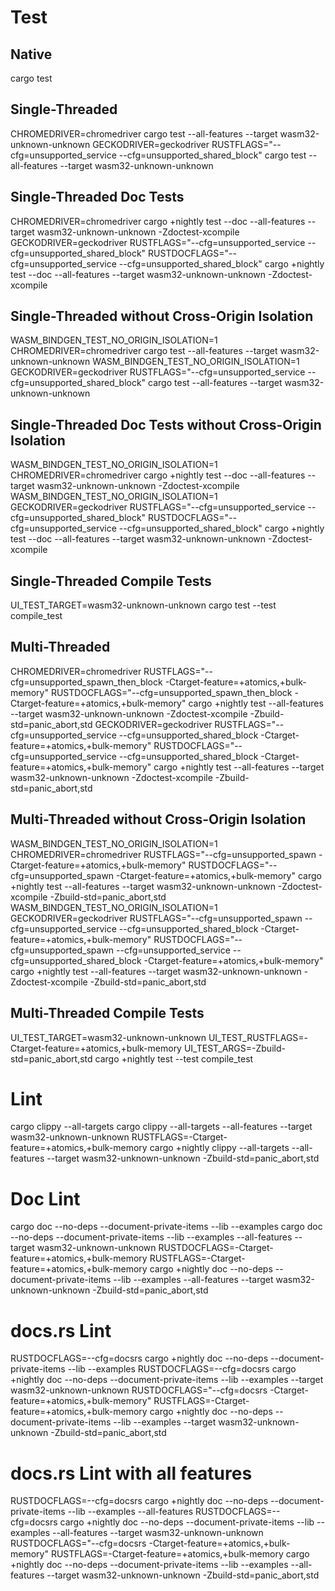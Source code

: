 # Test

## Native
cargo test

## Single-Threaded
CHROMEDRIVER=chromedriver cargo test --all-features --target wasm32-unknown-unknown
GECKODRIVER=geckodriver RUSTFLAGS="--cfg=unsupported_service --cfg=unsupported_shared_block" cargo test --all-features --target wasm32-unknown-unknown

## Single-Threaded Doc Tests
CHROMEDRIVER=chromedriver cargo +nightly test --doc --all-features --target wasm32-unknown-unknown -Zdoctest-xcompile
GECKODRIVER=geckodriver RUSTFLAGS="--cfg=unsupported_service --cfg=unsupported_shared_block" RUSTDOCFLAGS="--cfg=unsupported_service --cfg=unsupported_shared_block" cargo +nightly test --doc --all-features --target wasm32-unknown-unknown -Zdoctest-xcompile

## Single-Threaded without Cross-Origin Isolation

WASM_BINDGEN_TEST_NO_ORIGIN_ISOLATION=1 CHROMEDRIVER=chromedriver cargo test --all-features --target wasm32-unknown-unknown
WASM_BINDGEN_TEST_NO_ORIGIN_ISOLATION=1 GECKODRIVER=geckodriver RUSTFLAGS="--cfg=unsupported_service --cfg=unsupported_shared_block" cargo test --all-features --target wasm32-unknown-unknown

## Single-Threaded Doc Tests without Cross-Origin Isolation

WASM_BINDGEN_TEST_NO_ORIGIN_ISOLATION=1 CHROMEDRIVER=chromedriver cargo +nightly test --doc --all-features --target wasm32-unknown-unknown -Zdoctest-xcompile
WASM_BINDGEN_TEST_NO_ORIGIN_ISOLATION=1 GECKODRIVER=geckodriver RUSTFLAGS="--cfg=unsupported_service --cfg=unsupported_shared_block" RUSTDOCFLAGS="--cfg=unsupported_service --cfg=unsupported_shared_block" cargo +nightly test --doc --all-features --target wasm32-unknown-unknown -Zdoctest-xcompile

## Single-Threaded Compile Tests

UI_TEST_TARGET=wasm32-unknown-unknown cargo test --test compile_test

## Multi-Threaded

CHROMEDRIVER=chromedriver RUSTFLAGS="--cfg=unsupported_spawn_then_block -Ctarget-feature=+atomics,+bulk-memory" RUSTDOCFLAGS="--cfg=unsupported_spawn_then_block -Ctarget-feature=+atomics,+bulk-memory" cargo +nightly test --all-features --target wasm32-unknown-unknown -Zdoctest-xcompile -Zbuild-std=panic_abort,std
GECKODRIVER=geckodriver RUSTFLAGS="--cfg=unsupported_service --cfg=unsupported_shared_block -Ctarget-feature=+atomics,+bulk-memory" RUSTDOCFLAGS="--cfg=unsupported_service --cfg=unsupported_shared_block -Ctarget-feature=+atomics,+bulk-memory" cargo +nightly test --all-features --target wasm32-unknown-unknown -Zdoctest-xcompile -Zbuild-std=panic_abort,std

## Multi-Threaded without Cross-Origin Isolation

WASM_BINDGEN_TEST_NO_ORIGIN_ISOLATION=1 CHROMEDRIVER=chromedriver RUSTFLAGS="--cfg=unsupported_spawn -Ctarget-feature=+atomics,+bulk-memory" RUSTDOCFLAGS="--cfg=unsupported_spawn -Ctarget-feature=+atomics,+bulk-memory" cargo +nightly test --all-features --target wasm32-unknown-unknown -Zdoctest-xcompile -Zbuild-std=panic_abort,std
WASM_BINDGEN_TEST_NO_ORIGIN_ISOLATION=1 GECKODRIVER=geckodriver RUSTFLAGS="--cfg=unsupported_spawn --cfg=unsupported_service --cfg=unsupported_shared_block -Ctarget-feature=+atomics,+bulk-memory" RUSTDOCFLAGS="--cfg=unsupported_spawn --cfg=unsupported_service --cfg=unsupported_shared_block -Ctarget-feature=+atomics,+bulk-memory" cargo +nightly test --all-features --target wasm32-unknown-unknown -Zdoctest-xcompile -Zbuild-std=panic_abort,std

## Multi-Threaded Compile Tests

UI_TEST_TARGET=wasm32-unknown-unknown UI_TEST_RUSTFLAGS=-Ctarget-feature=+atomics,+bulk-memory UI_TEST_ARGS=-Zbuild-std=panic_abort,std cargo +nightly test --test compile_test

# Lint
cargo clippy --all-targets
cargo clippy --all-targets --all-features --target wasm32-unknown-unknown
RUSTFLAGS=-Ctarget-feature=+atomics,+bulk-memory cargo +nightly clippy --all-targets --all-features --target wasm32-unknown-unknown -Zbuild-std=panic_abort,std

# Doc Lint
cargo doc --no-deps --document-private-items --lib --examples
cargo doc --no-deps --document-private-items --lib --examples --all-features --target wasm32-unknown-unknown
RUSTDOCFLAGS=-Ctarget-feature=+atomics,+bulk-memory RUSTFLAGS=-Ctarget-feature=+atomics,+bulk-memory cargo +nightly doc --no-deps --document-private-items --lib --examples --all-features --target wasm32-unknown-unknown -Zbuild-std=panic_abort,std

# docs.rs Lint
RUSTDOCFLAGS=--cfg=docsrs cargo +nightly doc --no-deps --document-private-items --lib --examples
RUSTDOCFLAGS=--cfg=docsrs cargo +nightly doc --no-deps --document-private-items --lib --examples --target wasm32-unknown-unknown
RUSTDOCFLAGS="--cfg=docsrs -Ctarget-feature=+atomics,+bulk-memory" RUSTFLAGS=-Ctarget-feature=+atomics,+bulk-memory cargo +nightly doc --no-deps --document-private-items --lib --examples --target wasm32-unknown-unknown -Zbuild-std=panic_abort,std

# docs.rs Lint with all features
RUSTDOCFLAGS=--cfg=docsrs cargo +nightly doc --no-deps --document-private-items --lib --examples --all-features
RUSTDOCFLAGS=--cfg=docsrs cargo +nightly doc --no-deps --document-private-items --lib --examples --all-features --target wasm32-unknown-unknown
RUSTDOCFLAGS="--cfg=docsrs -Ctarget-feature=+atomics,+bulk-memory" RUSTFLAGS=-Ctarget-feature=+atomics,+bulk-memory cargo +nightly doc --no-deps --document-private-items --lib --examples --all-features --target wasm32-unknown-unknown -Zbuild-std=panic_abort,std
